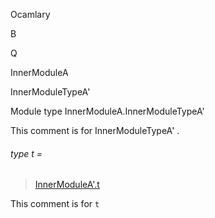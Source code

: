 Ocamlary

B

Q

InnerModuleA

InnerModuleTypeA'

Module type InnerModuleA.InnerModuleTypeA'

This comment is for InnerModuleTypeA' .

<a id="type-t"></a>

###### type t =

> [InnerModuleA'.t](Ocamlary.module-type-B.Q.InnerModuleA.InnerModuleA'.md#type-t)


This comment is for `t`